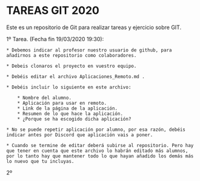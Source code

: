 # TAREAS GIT 2020

Este es un repositorio de Git para realizar tareas y ejercicio sobre GIT.

1º Tarea. (Fecha fin 19/03/2020 19:30):

    * Debemos indicar al profesor nuestro usuario de github, para añadirnos a este repositorio como colaboradores.

    * Debeis clonaros el proyecto en vuestro equipo.

    * Debéis editar el archivo Aplicaciones_Remoto.md .

    * Debéis incluir lo siguiente en este archivo:

        * Nombre del alumno.
        * Aplicación para usar en remoto.
        * Link de la página de la aplicación.
        * Resumen de lo que hace la aplicación.
        * ¿Porque se ha escogido dicha aplicación?

    * No se puede repetir aplicación por alumno, por esa razón, debéis indicar antes por Discord que aplicación vais a poner.

    * Cuando se termine de editar deberá subirse al repositorio. Pero hay que tener en cuenta que este archivo lo habrán editado más alumnos, por lo tanto hay que mantener todo lo que hayan añadido los demás más lo nuevo que tu incluyas.

2º 


